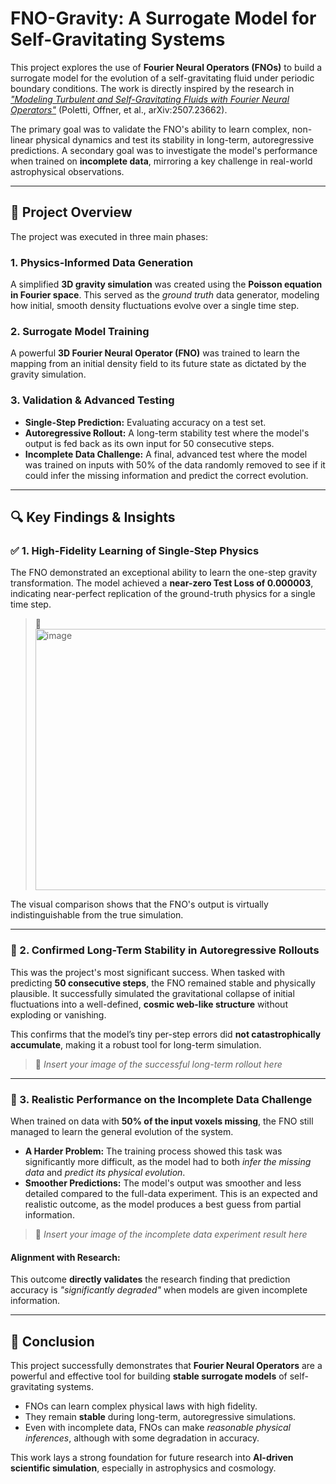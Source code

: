 # FNO-Gravity: A Surrogate Model for Self-Gravitating Systems

This project explores the use of **Fourier Neural Operators (FNOs)** to build a surrogate model for the evolution of a self-gravitating fluid under periodic boundary conditions. The work is directly inspired by the research in [_"Modeling Turbulent and Self-Gravitating Fluids with Fourier Neural Operators"_](https://arxiv.org/abs/2507.23662) (Poletti, Offner, et al., arXiv:2507.23662).

The primary goal was to validate the FNO's ability to learn complex, non-linear physical dynamics and test its stability in long-term, autoregressive predictions. A secondary goal was to investigate the model's performance when trained on **incomplete data**, mirroring a key challenge in real-world astrophysical observations.

---

## 🚀 Project Overview

The project was executed in three main phases:

### 1. Physics-Informed Data Generation
A simplified **3D gravity simulation** was created using the **Poisson equation in Fourier space**. This served as the *ground truth* data generator, modeling how initial, smooth density fluctuations evolve over a single time step.

### 2. Surrogate Model Training
A powerful **3D Fourier Neural Operator (FNO)** was trained to learn the mapping from an initial density field to its future state as dictated by the gravity simulation.

### 3. Validation & Advanced Testing

- **Single-Step Prediction:** Evaluating accuracy on a test set.
- **Autoregressive Rollout:** A long-term stability test where the model's output is fed back as its own input for 50 consecutive steps.
- **Incomplete Data Challenge:** A final, advanced test where the model was trained on inputs with 50% of the data randomly removed to see if it could infer the missing information and predict the correct evolution.

---

## 🔍 Key Findings & Insights

### ✅ 1. High-Fidelity Learning of Single-Step Physics

The FNO demonstrated an exceptional ability to learn the one-step gravity transformation. The model achieved a **near-zero Test Loss of 0.000003**, indicating near-perfect replication of the ground-truth physics for a single time step.

> 📸 <img width="1190" height="418" alt="image" src="https://github.com/user-attachments/assets/8189e6d1-4f70-44e0-b2ae-34ff3401ab62" />


The visual comparison shows that the FNO's output is virtually indistinguishable from the true simulation.

---

### 🔁 2. Confirmed Long-Term Stability in Autoregressive Rollouts

This was the project's most significant success. When tasked with predicting **50 consecutive steps**, the FNO remained stable and physically plausible. It successfully simulated the gravitational collapse of initial fluctuations into a well-defined, **cosmic web-like structure** without exploding or vanishing.

This confirms that the model’s tiny per-step errors did **not catastrophically accumulate**, making it a robust tool for long-term simulation.

> 📸 *Insert your image of the successful long-term rollout here*

---

### 🧩 3. Realistic Performance on the Incomplete Data Challenge

When trained on data with **50% of the input voxels missing**, the FNO still managed to learn the general evolution of the system.

- **A Harder Problem:** The training process showed this task was significantly more difficult, as the model had to both *infer the missing data* and *predict its physical evolution*.
- **Smoother Predictions:** The model's output was smoother and less detailed compared to the full-data experiment. This is an expected and realistic outcome, as the model produces a best guess from partial information.

> 📸 *Insert your image of the incomplete data experiment result here*

#### Alignment with Research:
This outcome **directly validates** the research finding that prediction accuracy is *"significantly degraded"* when models are given incomplete information.

---

## 🧠 Conclusion

This project successfully demonstrates that **Fourier Neural Operators** are a powerful and effective tool for building **stable surrogate models** of self-gravitating systems.

- FNOs can learn complex physical laws with high fidelity.
- They remain **stable** during long-term, autoregressive simulations.
- Even with incomplete data, FNOs can make *reasonable physical inferences*, although with some degradation in accuracy.

This work lays a strong foundation for future research into **AI-driven scientific simulation**, especially in astrophysics and cosmology.
